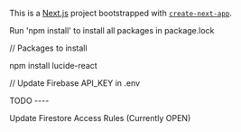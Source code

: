 This is a [Next.js](https://nextjs.org/) project bootstrapped with [`create-next-app`](https://github.com/vercel/next.js/tree/canary/packages/create-next-app).

Run 'npm install' to install all packages in package.lock

// Packages to install

npm install lucide-react

// Update Firebase API_KEY in .env

TODO ----

Update Firestore Access Rules (Currently OPEN)
